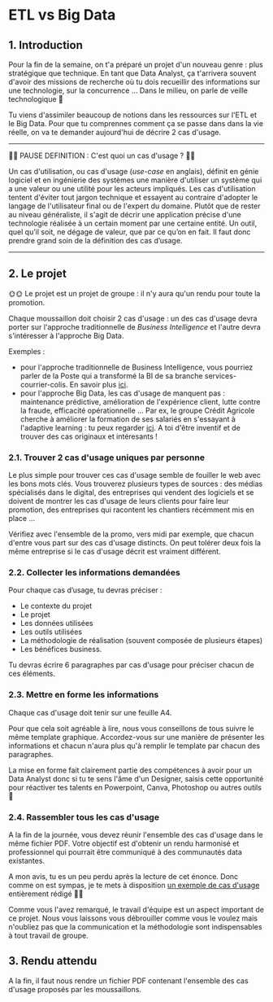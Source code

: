 # ETL vs Big Data

## 1. Introduction
Pour la fin de la semaine, on t'a préparé un projet d'un nouveau genre : plus stratégique que technique. En tant que Data Analyst, ça t'arrivera souvent d'avoir des missions de recherche où tu dois recueillir des informations sur une technologie, sur la concurrence ... Dans le milieu, on parle de veille technologique 🧐

Tu viens d'assimiler beaucoup de notions dans les ressources sur l'ETL et le Big Data. Pour que tu comprennes comment ça se passe dans dans la vie réelle, on va te demander aujourd'hui de décrire 2 cas d'usage.
___

🤖🤖 PAUSE DEFINITION : C'est quoi un cas d'usage ? 🤖🤖

Un cas d'utilisation, ou cas d'usage (*use-case* en anglais), définit en génie logiciel et en ingénierie des systèmes une manière d'utiliser un système qui a une valeur ou une utilité pour les acteurs impliqués. Les cas d'utilisation tentent d'éviter tout jargon technique et essayent au contraire d'adopter le langage de l'utilisateur final ou de l'expert du domaine. Plutôt que de rester au niveau généraliste, il s'agit de décrir une application précise d'une technologie réalisée à un certain moment par une certaine entité. Un outil, quel qu’il soit, ne dégage de valeur, que par ce qu’on en fait. Il faut donc prendre grand soin de la définition des cas d’usage. 

___

## 2. Le projet

🌞🌞 Le projet est un projet de groupe : il n'y aura qu'un rendu pour toute la promotion. 

Chaque moussaillon doit choisir 2 cas d'usage : un des cas d'usage devra porter sur l'approche traditionnelle de *Business Intelligence* et l'autre devra s'intéresser à l'approche Big Data. 

Exemples : 
- pour l'approche traditionnelle de Business Intelligence, vous pourriez parler de la Poste qui a transformé la BI de sa branche services-courrier-colis. En savoir plus [ici](https://www.lemagit.fr/etude/La-Poste-transforme-la-BI-de-sa-branche-services-courrier-colis).
- pour l'approche Big Data, les cas d'usage de manquent pas : maintenance prédictive, amélioration de l'expérience client, lutte contre la fraude, efficacité opérationnelle ... Par ex, le groupe Crédit Agricole cherche à améliorer la formation de ses salariés en s'essayant à l'adaptive learning : tu peux regarder [ici](https://domoscio.com/fr/client/ifcam/). A toi d'être inventif et de trouver des cas originaux et intéresants !

### 2.1. Trouver 2 cas d'usage uniques par personne

Le plus simple pour trouver ces cas d'usage semble de fouiller le web avec les bons mots clés. Vous trouverez plusieurs types de sources : des médias spécialisés dans le digital, des entreprises qui vendent des logiciels et se doivent de montrer les cas d'usage de leurs clients pour faire leur promotion, des entreprises qui racontent les chantiers récémment mis en place ...

Vérifiez avec l'ensemble de la promo, vers midi par exemple, que chacun d'entre vous part sur des cas d'usage distincts. On peut tolérer deux fois la même entreprise si le cas d'usage décrit est vraiment différent.

### 2.2. Collecter les informations demandées

Pour chaque cas d’usage, tu devras préciser : 
- Le contexte du projet
- Le projet
- Les données utilisées
- Les outils utilisées
- La méthodologie de réalisation (souvent composée de plusieurs étapes)
- Les bénéfices business.

Tu devras écrire 6 paragraphes par cas d'usage pour préciser chacun de ces éléments. 


### 2.3. Mettre en forme les informations

Chaque cas d'usage doit tenir sur une feuille A4. 

Pour que cela soit agréable à lire, nous vous conseillons de tous suivre le même template graphique. Accordez-vous sur une manière de présenter les informations et chacun  n'aura plus qu'à remplir le template par chacun des paragraphes.

La mise en forme fait clairement partie des compétences à avoir pour un Data Analyst donc si tu te sens l'âme d'un Designer, saisis cette opportunité pour réactiver tes talents en Powerpoint, Canva, Photoshop ou autres outils 🎨


### 2.4. Rassembler tous les cas d'usage

A la fin de la journée, vous devez réunir l'ensemble des cas d'usage dans le même fichier PDF. Votre objectif est d'obtenir un rendu harmonisé et professionnel qui pourrait être communiqué à des communautés data existantes. 

A mon avis, tu es un peu perdu après la lecture de cet énonce. Donc comme on est sympas, je te mets à disposition [un exemple de cas d'usage](https://drive.google.com/file/d/1P7CVWcyA8Yxn5PcP9aQCO-rtHNhRTY_Y/view?usp=sharing) entièrement rédigé 🚴‍♀️

Comme vous l'avez remarqué, le travail d'équipe est un aspect important de ce projet. Nous vous laissons vous débrouiller comme vous le voulez mais n'oubliez pas que la communication et la méthodologie sont indispensables à tout travail de groupe.


## 3. Rendu attendu
A la fin, il faut nous rendre un fichier PDF contenant l'ensemble des cas d'usage proposés par les moussaillons. 
